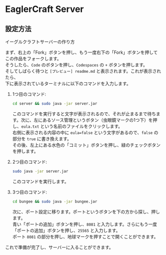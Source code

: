 # EaglerCraft Server

## 設定方法

イーグルクラフトサーバーの作り方

まず、右上の「Fork」ボタンを押し、もう一度右下の「Fork」ボタンを押してこの作品をフォークします。  
そうしたら、`Code` のボタンを押し、`Codespaces` の `+` ボタンを押します。  
そしてしばらく待つと `[プレビュー] readme.md` と表示されます。これが表示されたら、
<br>下に表示されているターミナルに以下のコマンドを入力します。

1. 1つ目のコマンド:
    ```bash
    cd server && sudo java -jar server.jar
    ```
    このコマンドを実行すると文字が表示されるので、それが止まるまで待ちます。次に、左にあるソース管理というボタン（虫眼鏡マークの1つ下）を押し、`eula.txt` という名前のファイルをクリックします。  
    右側に表示される内容の中に `eula=false` という文字があるので、`false` の部分を `true` に書き換えます。  
    その後、左上にある水色の「コミット」ボタンを押し、緑のチェックボタンを押します。

2. 2つ目のコマンド:
    ```bash
    sudo java -jar server.jar
    ```
    このコマンドを実行します。

3. 3つ目のコマンド:
    ```bash
    cd bungee && sudo java -jar bungee.jar
    ```

    次に、ポート設定に移ります。ポートというボタンを下の方から探し、押します。  
    青い「ポートの追加」ボタンを押し、`8081` と入力します。さらにもう一度「ポートの追加」ボタンを押し、`25565` と入力します。  
    ポート `8081` の部分を押し、地球マークを押すことで開くことができます。

これで準備が完了し、サーバーに入ることができます。
